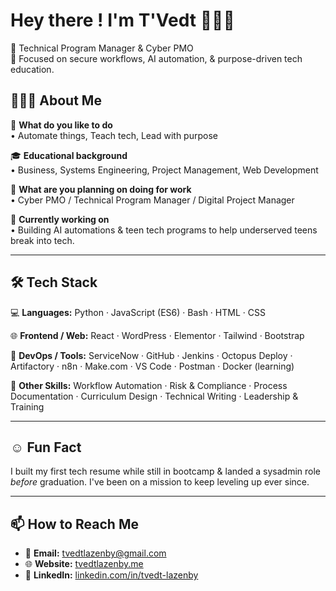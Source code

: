# Hey there ! I'm T'Vedt 👋🏽🤓 

💼 Technical Program Manager & Cyber PMO<br>
🔐 Focused on secure workflows, AI automation, & purpose-driven tech education.

## 👩🏽‍💻 About Me

🤔 **What do you like to do**  
• Automate things, Teach tech, Lead with purpose  

🎓 **Educational background**  
• Business, Systems Engineering, Project Management, Web Development  

💼 **What are you planning on doing for work**  
• Cyber PMO / Technical Program Manager / Digital Project Manager

🌱 **Currently working on**  
• Building AI automations & teen tech programs to help underserved teens break into tech.

---

## 🛠️ Tech Stack

💻 **Languages:** Python · JavaScript (ES6) · Bash · HTML · CSS  

🌐 **Frontend / Web:** React · WordPress · Elementor · Tailwind · Bootstrap  

🔧 **DevOps / Tools:** ServiceNow · GitHub · Jenkins · Octopus Deploy · Artifactory · n8n · Make.com · VS Code · Postman · Docker (learning)  

🧠 **Other Skills:** Workflow Automation · Risk & Compliance · Process Documentation · Curriculum Design · Technical Writing · Leadership & Training

---

## ☺️ Fun Fact

I built my first tech resume while still in bootcamp & landed a sysadmin role *before* graduation. I've been on a mission to keep leveling up ever since.

---

## 📫 How to Reach Me

- 📧 **Email:** [tvedtlazenby@gmail.com](mailto:tvedtlazenby@gmail.com)  
- 🌐 **Website:** [tvedtlazenby.me](https://tvedtlazenby.me)  
- 💼 **LinkedIn:** [linkedin.com/in/tvedt-lazenby](https://www.linkedin.com/in/tvedt-lazenby) 
<!---
10DownPro/10DownPro is a ✨ special ✨ repository because its `README.md` (this file) appears on your GitHub profile.
You can click the Preview link to take a look at your changes.
--->
